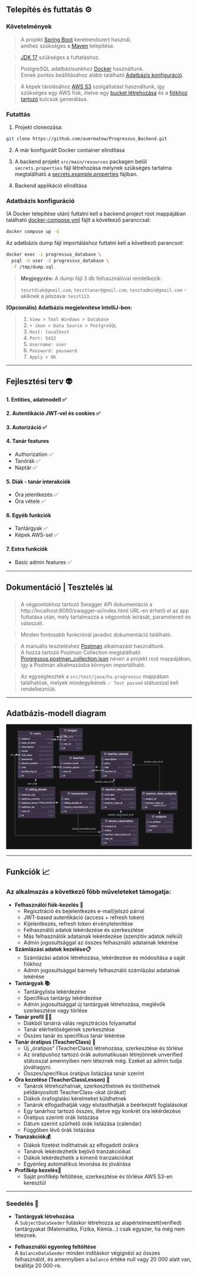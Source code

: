 ## Telepítés és futtatás ⚙️

### Követelmények
> A projekt [Spring Boot](https://spring.io/projects/spring-boot) keretrendszert használ,<br/> amihez szükséges a [Maven](https://maven.apache.org/download.cgi) telepítése.

> [JDK 17](https://bell-sw.com/pages/downloads/#jdk-17-lts) szükséges a futtatáshoz.

> PostgreSQL adatbázisunkhoz [Docker](https://www.docker.com/products/docker-desktop/) használtunk.<br/> Ennek pontos beállításához alább található [Adatbázis konfiguráció](#adatbázis-konfiguráció).
 
> A képek tárolásához [AWS S3](https://aws.amazon.com/s3/) szolgáltatást használtunk, így szükséges egy AWS fiók, illetve egy [bucket létrehozása](https://docs.aws.amazon.com/AmazonS3/latest/userguide/create-bucket-overview.html) és a [fiókhoz tartozó](https://aws.amazon.com/blogs/security/wheres-my-secret-access-key/) kulcsok generálása.

### Futattás
1. Projekt cloneozása:

```bash 
git clone https://github.com/auermatew/Progressus_Backend.git 
```


2. A már konfigurált Docker container elindítása

3. A backend projekt `src/main/resources` packagen belül `secrets.properties` fájl létrehozása melynek szükséges tartalma megtalálható a [secrets.example.properties](https://github.com/auermatew/Progressus_Backend/blob/main/src/main/resources/secrets.example.properties) fájlban.

4. Backend applikáció elindítása



### Adatbázis konfiguráció
(A Docker telepítése után) futtatni kell a backend project root mappájában található [docker-compose.yml](https://github.com/auermatew/Progressus_Backend/blob/main/docker-compose.yml) fájlt a következő paranccsal:<br/>
```bash
docker compose up -d
```
Az adatbázis dump fájl importáláshoz futtatni kell a következő parancsot:
```bash
docker exec -i progressus_database \
  psql -U user -d progressus_database \
  -f /tmp/dump.sql
```
>**Megjegyzés:** A dump fájl 3 db felhasználóval rendelkezik: 
> 
>`tesztdiak@gmail.com`, `teszttanar@gmail.com`, `tesztadmin@gmail.com` - akiknek a jelszava: `teszt123`. <br/>

**(Opcionális)**
**Adatbázis megjelenítése IntelliJ-ben:** </br>
> 1. `View > Tool Windows > Database` 
> 2. `+ ikon > Data Source > PostgreSQL`
> 3. `Host: localhost`
> 4. `Port: 5432`
> 5. `Username: user`
> 6. `Password: password`
> 7. `Apply > OK`


---
## Fejlesztési terv 👽
#### 1. Entities, adatmodell ✅
#### 2. Autentikáció JWT-vel és cookies ✅
#### 3. Autorizáció ✅
#### 4. Tanár features
   - Authorization ✅
   - Tanórák ✅
   - Naptár ✅
#### 5. Diák - tanár interakciók
   - Óra jelentkezés ✅
   - Óra vétele ✅
#### 6. Egyéb funkciók
   - Tantárgyak ✅
   - Képek AWS-sel ✅
#### 7. Extra funkciók
   - Basic admin features ✅
---
## Dokumentáció | Tesztelés 📊
> A végpontokhoz tartozó Swagger API dokumentáció a http://localhost:8080/swagger-ui/index.html URL-en érhető el az app futtatása után, mely tartalmazza a végpontok leírását, paramétereit és válaszait. <br/>

> Minden fontosabb funkciónál javadoc dokumentáció található.

> A manuális teszteléshez [Postman](https://www.postman.com/downloads/) alkalmazást használtunk. <br/>
> A hozzá tartozó Postman Collection megtalálható [Progressus.postman_collection.json](https://github.com/auermatew/Progressus_Backend/blob/main/Progressus.postman_collection.json) néven a projekt root mappájában, így a Postman alkalmazásba könnyen importálható.


> Az egységtesztek a `src/test/java/hu.progressus` mappában találhatóak, melyek mindegyikének `✅ Test passed` státusszal kell rendelkezniük.<br/>
---
## Adatbázis-modell diagram
![Adatbázis model](./datamodel.png "Adatbázis diagram")

---
## Funkciók 📈
### Az alkalmazás a következő főbb műveleteket támogatja:
- **Felhasználói fiók-kezelés 👤**
    - Regisztráció és bejelentkezés e-mail/jelszó párral
    - JWT-based autentikáció (access + refresh token)
    - Kijelentkezés, refresh token érvénytelenítése
    - Felhasználói adatok lekérdezése és szerkesztése
    - Más felhasználók adatainak lekérdezése (szenzitív adatok nélkül)
    - Admin jogosultsággal az összes felhasználó adatainak lekérése
- **Számlázási adatok kezelése📋**
    - Számlázási adatok létrehozása, lekérdezése és módosítása a saját fiókhoz
    - Admin jogosultsággal bármely felhasználó számlázási adatainak lekérése
- **Tantárgyak 📚**
    - Tantárgylista lekérdezése
    - Specifikus tantárgy lekérdezése
    - Admin jogosultsággal új tantárgyak létrehozása, meglévők szerkesztése vagy törlése
- **Tanár profil 🧑‍🏫**
    - Diákból tanárrá válás regisztrációs folyamattal
    - Tanár elérhetőségeinek szerkesztése
    - Összes tanár és specifikus tanár lekérése
- **Tanár óratípus (TeacherClass) 📖**
    - Új „óratípus” (TeacherClass) létrehozása, szerkesztése és törlése
    - Az óratípushoz tartozó órák automatikusan létrejönnek unverified státusszal amennyiben nem léteznek még. Ezeket az admin tudja jóváhagyni.
    - Összes/specifikus óratípus listázása tanár szerint
- **Óra kezelése (TeacherClassLesson) 📆**
    - Tanárok létrehozhatnak, szerkeszthetnek és törölhetnek példányosított TeacherClass-okat (órákat)
    - Diákok órafoglalási kérelmeket küldhetnek
    - Tanárok elfogadhatják vagy elutasíthatják a beérkezett foglalásokat
    - Egy tanárhoz tartozó összes, illetve egy konkrét óra lekérdezése
    - Óratípus szerinti órák listázása
    - Dátum szerint szűrhető órák listázása (calendar)
    - Függőben lévő órák listázása
- **Tranzakciók💰**
    - Diákok fizetést indíthatnak az elfogadott órákra
    - Tanárok lekérdezhetik bejövő tranzakcióikat
    - Diákok lekérdezhetik a kimenő tranzakcióikat
    - Egyenleg automatikus levonása és jóváírása
- **Profilkép kezelés🌅**
    - Saját profilkép feltöltése, szerkesztése és törlése AWS S3-en keresztül
---
### Seedelés 🌱
- **Tantárgyak létrehozása**  
  A `SubjectDataSeeder` futáskor létrehozza az alapértelmezett(verified) tantárgyakat (Matematika, Fizika, Kémia...) csak egyszer, ha még nem léteznek.

- **Felhasználói egyenleg feltöltése**  
  A `BalanceDataSeeder` minden indításkor végignézi az összes felhasználót, és amennyiben a `balance` értéke null vagy 20 000 alatt van, beállítja 20 000-re.

